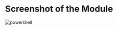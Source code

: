 # Screenshot of the Module
![powershell](https://user-images.githubusercontent.com/71859315/142749347-2aa39683-235e-4b58-b414-02f43b04f97c.png)
